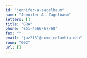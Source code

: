 ```yaml
---
id: "jennifer-a-zagelbaum"
name: "Jennifer A. Zagelbaum"
letters: []
title: "GRA"
phone: "851-4566/67/68"
fax: ""
email: "jaz2131@cumc.columbia.edu"
room: "602"
url: []
---
```

